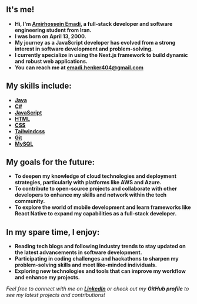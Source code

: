 ## It's me!
- **Hi, I'm [Amirhossein Emadi](/), a full-stack developer and software engineering student from Iran.**
- **I was born on April 13, 2000.**
- **My journey as a JavaScript developer has evolved from a strong interest in software development and problem-solving.**
- **I currently specialize in using the Next.js framework to build dynamic and robust web applications.**
- **You can reach me at emadi.henker404@gmail.com**

## My skills include: 
- **[Java](https://www.java.com)**
- **[C#](https://learn.microsoft.com/en-us/dotnet/csharp)**
- **[JavaScript](https://developer.mozilla.org/en-US/docs/Web/JavaScript)**
- **[HTML](https://developer.mozilla.org/en-US/docs/Web/HTML)**
- **[CSS](https://developer.mozilla.org/en-US/docs/Web/CSS)**
- **[Tailwindcss](https://tailwindcss.com)**
- **[Git](https://git-scm.com)**
- **[MySQL](https://www.mysql.com)**

## My goals for the future:
- **To deepen my knowledge of cloud technologies and deployment strategies, particularly with platforms like AWS and Azure.**
- **To contribute to open-source projects and collaborate with other developers to enhance my skills and network within the tech community.**
- **To explore the world of mobile development and learn frameworks like React Native to expand my capabilities as a full-stack developer.**

## In my spare time, I enjoy:
- **Reading tech blogs and following industry trends to stay updated on the latest advancements in software development.**
- **Participating in coding challenges and hackathons to sharpen my problem-solving skills and meet like-minded individuals.**
- **Exploring new technologies and tools that can improve my workflow and enhance my projects.**

*Feel free to connect with me on **[LinkedIn](https://www.linkedin.com/in/amirhossein-emadi)** or check out my **GitHub profile** to see my latest projects and contributions!*

